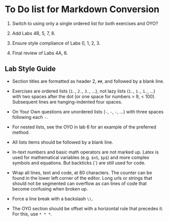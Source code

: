 To Do list for Markdown Conversion
==================================

1.  Switch to using only a single ordered list for both exercises and OYO?

2.  Add Labs 4B, 5, 7, 8.

3.  Ensure style compliance of Labs 0, 1, 2, 3.

4.  Final review of Labs 4A, 6.



## Lab Style Guide

-   Section titles are formatted as header 2, `##`, and followed by a blank 
    line.

-   Exercises are ordered lists (`1.`, `2.`, `3.`, ...), not lazy lists 
    (`1.`, `1.`, `1.`, ...) with two spaces after the dot (or one space for 
    numbers \> 9, < 100).  Subsequent lines are hanging-indented four spaces.
    
-   On Your Own questions are unordered lists (`-`, `-`, `-`, ...) with three 
    spaces following each `-`.

-   For nested lists, see the OYO in lab 6 for an example of the preferred 
    method.
    
-   All lists items should be followed by a blank line.

-   In-text numbers and basic math operators are not marked up. Latex is used 
    for mathematical variables (e.g. `$nS`, `$p$`) and more complex symbols 
    and equations. But backticks (`) are still used for code.
    
-   Wrap all lines, text and code, at 80 characters.  The counter can be found 
    in the lower left corner of the editor.  Long urls or strings that should 
    not be segmented can overflow as can lines of code that become confusing 
    when broken up.
    
-   Force a line break with a backslash `\\`.

-   The OYO section should be offset with a horizontal rule that precedes it. 
    For this, use `* * *`.